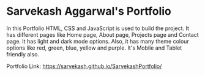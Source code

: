 # Sarvekash Aggarwal's Portfolio
In this Portfolio HTML, CSS and JavaScript is used to build the project. It has different pages like Home page, About page, Projects page and Contact page. It has light and dark mode options. Also, it has many theme colour options like red, green, blue, yellow and purple. It's Mobile and Tablet friendly also.
 
  Portfolio Link: https://sarvekash.github.io/SarvekashPortfolio/
